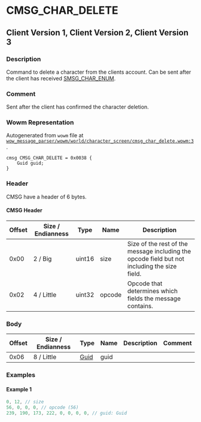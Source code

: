 # CMSG_CHAR_DELETE

## Client Version 1, Client Version 2, Client Version 3

### Description

Command to delete a character from the clients account. Can be sent after the client has received [SMSG_CHAR_ENUM](./smsg_char_enum.md).

### Comment

Sent after the client has confirmed the character deletion.

### Wowm Representation

Autogenerated from `wowm` file at [`wow_message_parser/wowm/world/character_screen/cmsg_char_delete.wowm:3`](https://github.com/gtker/wow_messages/tree/main/wow_message_parser/wowm/world/character_screen/cmsg_char_delete.wowm#L3).
```rust,ignore
cmsg CMSG_CHAR_DELETE = 0x0038 {
    Guid guid;
}
```
### Header

CMSG have a header of 6 bytes.

#### CMSG Header

| Offset | Size / Endianness | Type   | Name   | Description |
| ------ | ----------------- | ------ | ------ | ----------- |
| 0x00   | 2 / Big           | uint16 | size   | Size of the rest of the message including the opcode field but not including the size field.|
| 0x02   | 4 / Little        | uint32 | opcode | Opcode that determines which fields the message contains.|

### Body

| Offset | Size / Endianness | Type | Name | Description | Comment |
| ------ | ----------------- | ---- | ---- | ----------- | ------- |
| 0x06 | 8 / Little | [Guid](../spec/packed-guid.md) | guid |  |  |

### Examples

#### Example 1

```c
0, 12, // size
56, 0, 0, 0, // opcode (56)
239, 190, 173, 222, 0, 0, 0, 0, // guid: Guid
```

